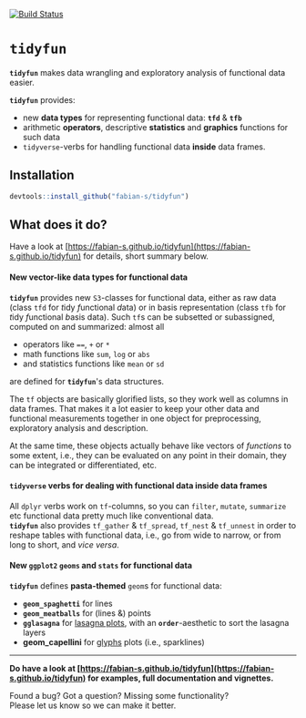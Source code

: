 [![Build Status](https://travis-ci.org/fabian-s/tidyfun.svg?branch=master)](https://travis-ci.org/fabian-s/tidyfun)

# **`tidyfun`**

**`tidyfun`** makes data wrangling and exploratory analysis of functional data easier.

**`tidyfun`** provides:  

- new **data types** for representing functional data: **`tfd`** & **`tfb`**
- arithmetic **operators**, descriptive **statistics** and **graphics** functions for such data
- `tidyverse`-verbs for handling functional data **inside** data frames.

## Installation

``` r
devtools::install_github("fabian-s/tidyfun")
```

## What does it do?

Have a look at [https://fabian-s.github.io/tidyfun](https://fabian-s.github.io/tidyfun) for details, short summary below.

#### New vector-like data types for functional data

**`tidyfun`** provides new `S3`-classes for functional data, either as raw data (class `tfd` for *t*idy *f*unctional *d*ata) or in basis representation (class `tfb` for *t*idy *f*unctional *b*asis data). 
Such `tf`s can be subsetted or subassigned, computed on and summarized: almost all

- operators like `==`, `+` or `*`
- math functions like `sum`, `log` or `abs` 
- and statistics functions like `mean` or `sd`  

are defined for **`tidyfun`**'s data structures.

The `tf` objects are basically glorified lists, so they work well as columns in data frames. That makes it a lot easier to keep your other data and functional measurements together in one object for preprocessing, exploratory analysis and description.

At the same time, these objects actually behave like vectors of *functions* to some extent, i.e., they can be evaluated on any point in their domain, they can be integrated or differentiated, etc.

#### `tidyverse` verbs for dealing with functional data inside data frames

All `dplyr` verbs work on `tf`-columns, so you can `filter`, `mutate`, `summarize` etc
functional data pretty much like conventional data.  
**`tidyfun`** also provides `tf_gather` & `tf_spread`, `tf_nest` & `tf_unnest`
in order to reshape tables with functional data, i.e., go from wide to narrow, or from long to short, and *vice versa*.

#### New `ggplot2` `geoms` and `stats` for functional data

**`tidyfun`** defines **pasta-themed** `geom`s for functional data:

- **`geom_spaghetti`** for lines
- **`geom_meatballs`**  for (lines &) points
- **`gglasagna`** for [lasagna plots](https://asset.jmir.pub/assets/76aeec48564abf0e6f6da8e9cd06346d.png), with an **`order`**-aesthetic to sort the lasagna layers
- **geom_capellini** for [glyphs](http://ggobi.github.io/ggally/index_files/figure-html/glyphs-basic-usage-1.png) plots (i.e., sparklines)

----------------------

**Do have a look at [https://fabian-s.github.io/tidyfun](https://fabian-s.github.io/tidyfun) for examples, full documentation and vignettes.**

Found a bug? Got a question? Missing some functionality?   
Please let us know so we can make it better.  


